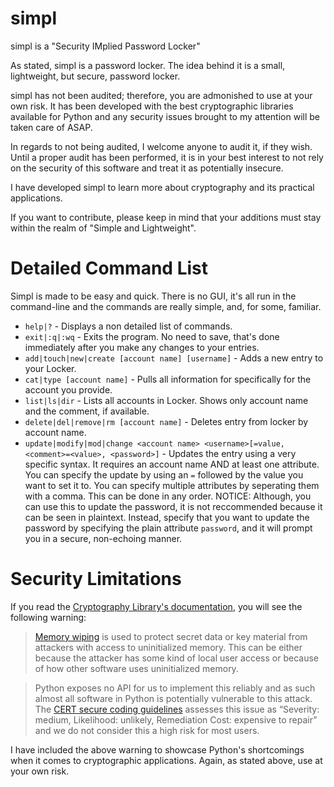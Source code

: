 # simpl
simpl is a "Security IMplied Password Locker"

As stated, simpl is a password locker. The idea behind it is a small, lightweight, but secure, password locker.

simpl has not been audited; therefore, you are admonished to use at your own risk. It has been developed with the best cryptographic libraries available for Python and any security issues brought to my attention will be taken care of ASAP.

In regards to not being audited, I welcome anyone to audit it, if they wish. Until a proper audit has been performed, it is in your best interest to not rely on the security of this software and treat it as potentially insecure. 

I have developed simpl to learn more about cryptography and its practical applications.

If you want to contribute, please keep in mind that your additions must stay within the realm of "Simple and Lightweight".

# Detailed Command List

Simpl is made to be easy and quick. There is no GUI, it's all run in the command-line and the commands are really simple, and, for some, familiar.

* `help|?` - Displays a non detailed list of commands.
* `exit|:q|:wq` - Exits the program. No need to save, that's done immediately after you make any changes to your entries.
* `add|touch|new|create [account name] [username]` -  Adds a new entry to your Locker. 
* `cat|type [account name]` - Pulls all information for specifically for the account you provide.
* `list|ls|dir` - Lists all accounts in Locker. Shows only account name and the comment, if available.
* `delete|del|remove|rm [account name]` - Deletes entry from locker by account name.
* `update|modify|mod|change <account name> <username>[=value, <comment>=<value>, <password>]` - Updates the entry using a very specific syntax. It requires an account name AND at least one attribute. You can specify the update by using an `=` followed by the value you want to set it to. You can specify multiple attributes by seperating them with a comma. This can be done in any order. NOTICE: Although, you can use this to update the password, it is not reccommended because it can be seen in plaintext. Instead, specify that you want to update the password by specifying the plain attribute `password`, and it will prompt you in a secure, non-echoing manner.

# Security Limitations
If you read the [Cryptography Library's documentation](https://cryptography.io/en/latest/), you will see the following warning:

> [Memory wiping](https://blogs.msdn.microsoft.com/oldnewthing/20130529-00/?p=4223/) is used to protect secret data or key material from attackers with access to uninitialized memory. This can be either because the attacker has some kind of local user access or because of how other software uses uninitialized memory.

> Python exposes no API for us to implement this reliably and as such almost all software in Python is potentially vulnerable to this attack. The [CERT secure coding guidelines](https://www.securecoding.cert.org/confluence/display/c/MEM03-C.+Clear+sensitive+information+stored+in+reusable+resources) assesses this issue as “Severity: medium, Likelihood: unlikely, Remediation Cost: expensive to repair” and we do not consider this a high risk for most users.

I have included the above warning to showcase Python's shortcomings when it comes to cryptographic applications. Again, as stated above, use at your own risk.
